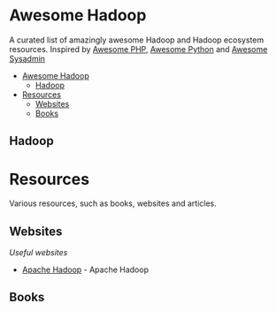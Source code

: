 # Awesome Hadoop

A curated list of amazingly awesome Hadoop and Hadoop ecosystem resources. Inspired by [Awesome PHP](https://github.com/ziadoz/awesome-php), [Awesome Python](https://github.com/vinta/awesome-python) and [Awesome Sysadmin](https://github.com/kahun/awesome-sysadmin)

- [Awesome Hadoop](#awesome-hadoop)
	- [Hadoop](#hadoop)
- [Resources](#resources)
	- [Websites](#websites)
	- [Books](#books)

## Hadoop


# Resources
Various resources, such as books, websites and articles.

## Websites
*Useful websites*

* [Apache Hadoop](http://hadoop.apache.org/) - Apache Hadoop

## Books
